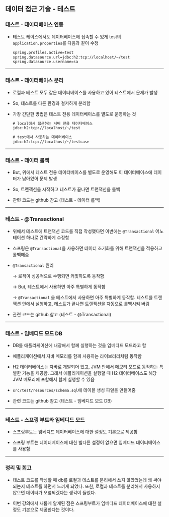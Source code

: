 ## 데이터 접근 기술 - 테스트

### 테스트 - 데이터베이스 연동

- 테스트 케이스에서도 데이터베이스에 접속할 수 있게 test의 `application.properties`를 다음과 같이 수정

    ```xml
    spring.profiles.active=test
    spring.datasource.url=jdbc:h2:tcp://localhost/~/test
    spring.datasource.username=sa
    ```

---

### 테스트 - 데이터베이스 분리

- 로컬과 테스트 모두 같은 데이터베이스를 사용하고 있어 테스트에서 문제가 발생

- So, 테스트를 다른 환경과 철저하게 분리함

- 가장 간단한 방법은 테스트 전용 데이터베이스를 별도로 운영하는 것

    ```xml
    # local에서 접근하는 서버 전용 데이터베이스
    jdbc:h2:tcp://localhost/~/test

    # test에서 사용하는 데이터베이스
    jdbc:h2:tcp://localhost/~/testcase
    ```

---

### 테스트 - 데이터 롤백

- But, 위에서 테스트 전용 데이터베이스를 별도로 운영해도 이 데이터베이스에 데이터가 남아있어 문제 발생

- So, 트랜잭션을 시작하고 테스트가 끝나면 트랜잭션을 롤백

- 관련 코드는 github 참고 (테스트 - 데이터 롤백)

---

### 테스트 - @Transactional

- 위에서 테스트에 트랜잭션 코드를 직접 작성했다면 이번에는 `@Transactional` 어노테이션 하나로 간략하게 수정함

- 스프링은 `@Transactional`을 사용하면 데이터 초기화를 위해 트랜잭션을 적용하고 롤백해줌

- `@Transactional` 원리

    → 로직이 성공적으로 수행되면 커밋하도록 동작함

    → But, 테스트에서 사용하면 아주 특별하게 동작함

    → `@Transactional` 을 테스트에서 사용하면 아주 특별하게 동작함. 테스트를 트랜잭션 안에서 실행하고, 테스트가 끝나면 트랜잭션을 자동으로 롤백시켜 버림

- 관련 코드는 github 참고 (테스트 - @Transactional)

---

### 테스트 - 임베디드 모드 DB

- DB를 애플리케이션에 내장해서 함께 실행하는 것을 임베디드 모드라고 함

- 애플리케이션에서 자바 메모리를 함께 사용하는 라이브러리처럼 동작함

- H2 데이터베이스는 자바로 개발되어 있고, JVM 안에서 메모리 모드로 동작하는 특별한 기능을 제공함. 그래서 애플리케이션을 실행할 때 H2 데이터베이스도 해당 JVM 메모리에 포함해서 함께 실행할 수 있음

- `src/test/resources/schema.sql`에 테이블 생성 파일을 만들어줌

- 관련 코드는 github 참고 (테스트 - 임베디드 모드 DB)

---

### 테스트 - 스프링 부트와 임베디드 모드

- 스프링부트는 임베디드 데이터베이스에 대한 설정도 기본으로 제공함

- 스프링 부트는 데이터베이스에 대한 별다른 설정이 없으면 임베디드 데이터베이스를 사용함

---

### 정리 및 회고

- 테스트 코드를 작성할 때 db를 로컬과 테스트를 분리해서 쓰지 않았었는데 왜 써야되는지 테스트를 하면서 느끼게 되었다. 또한, 로컬과 테스트를 분리해서 사용하지 않으면 데이터가 오염되겠다는 생각이 들었다.

- 이번 강의에서 새롭게 알게된 점은 스프링부트가 임베디드 데이터베이스에 대한 설정도 기본으로 제공한다는 것이다.
